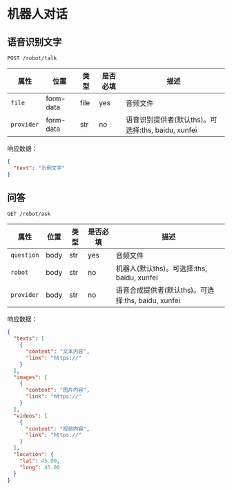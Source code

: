 # 机器人对话

## 语音识别文字

```
POST /robot/talk
```

| 属性       | 位置      | 类型 | 是否必填 | 描述                                               |
| ---------- | --------- | ---- | -------- | -------------------------------------------------- |
| `file`     | form-data | file | yes      | 音频文件                                           |
| `provider` | form-data | str  | no       | 语音识别提供者(默认ths)。可选择:ths, baidu, xunfei |

响应数据：

```json
{
  "text": "示例文字"
}
```

## 问答

```
GET /robot/ask
```

| 属性       | 位置 | 类型 | 是否必填 | 描述                                               |
| ---------- | ---- | ---- | -------- | -------------------------------------------------- |
| `question` | body | str  | yes      | 音频文件                                           |
| `robot`    | body | str  | no       | 机器人(默认ths)。可选择:ths, baidu, xunfei         |
| `provider` | body | str  | no       | 语音合成提供者(默认ths)。可选择:ths, baidu, xunfei |

响应数据：

```json
{
  "texts": [
    {
      "content": "文本内容",
      "link": "https://"
    }
  ],
  "images": [
    {
      "content": "图片内容",
      "link": "https://"
    }
  ],
  "videos": [
    {
      "content": "视频内容",
      "link": "https://"
    }
  ],
  "location": {
    "lat": 45.00,
    "long": 45.00
  }
}
```

